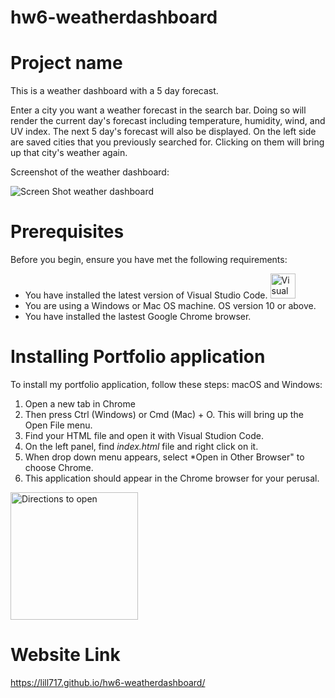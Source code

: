 # hw6-weatherdashboard


# Project name
This is a weather dashboard with a 5 day forecast.

Enter a city you want a weather forecast in the search bar. Doing so will render the current day's forecast including temperature, humidity, wind, and UV index. The next 5 day's forecast will also be displayed. On the left side are saved cities that you previously searched for. Clicking on them will bring up that city's weather again.


Screenshot of the weather dashboard:

![Screen Shot weather dashboard](https://user-images.githubusercontent.com/84090538/123531027-97962400-d6c6-11eb-8725-e59e80aaa25b.png)


# Prerequisites
Before you begin, ensure you have met the following requirements:
* You have installed the latest version of Visual Studio Code. <img width="40" alt="Visual Studio Code logo" src="https://user-images.githubusercontent.com/84090538/120902068-d96e0600-c603-11eb-9b59-949a731514b4.png" />
* You are using a Windows or Mac OS machine. OS version 10 or above.
* You have installed the lastest Google Chrome browser.

# Installing Portfolio application
To install my portfolio application, follow these steps:
macOS and Windows:
1. Open a new tab in Chrome
2. Then press Ctrl (Windows) or Cmd (Mac) + O. This will bring up the Open File menu. 
4. Find your HTML file and open it with Visual Studion Code.
5. On the left panel, find *index.html* file and right click on it.
6. When drop down menu appears, select *Open in Other Browser" to choose Chrome.
7. This application should appear in the Chrome browser for your perusal.
<img width="204" alt="Directions to open" src="https://user-images.githubusercontent.com/84090538/120901902-0a017000-c603-11eb-9241-723a6de5f306.png" />


# Website Link
https://lill717.github.io/hw6-weatherdashboard/
